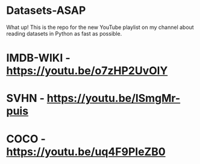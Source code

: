 # Datasets-ASAP

What up! This is the repo for the new YouTube playlist on my channel about reading datasets in Python as fast as possible. 

# IMDB-WIKI - https://youtu.be/o7zHP2UvOlY

# SVHN - https://youtu.be/lSmgMr-puis

# COCO - https://youtu.be/uq4F9PIeZB0
